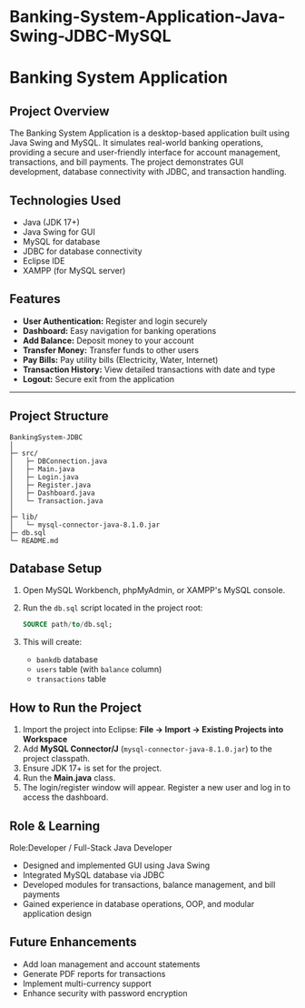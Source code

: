 # Banking-System-Application-Java-Swing-JDBC-MySQL

# Banking System Application

## Project Overview

The Banking System Application is a desktop-based application built using Java Swing and MySQL. It simulates real-world banking operations, providing a secure and user-friendly interface for account management, transactions, and bill payments. The project demonstrates GUI development, database connectivity with JDBC, and transaction handling.

## Technologies Used

* Java (JDK 17+)
* Java Swing for GUI
* MySQL for database
* JDBC for database connectivity
* Eclipse IDE
* XAMPP (for MySQL server)

## Features

* **User Authentication:** Register and login securely
* **Dashboard:** Easy navigation for banking operations
* **Add Balance:** Deposit money to your account
* **Transfer Money:** Transfer funds to other users
* **Pay Bills:** Pay utility bills (Electricity, Water, Internet)
* **Transaction History:** View detailed transactions with date and type
* **Logout:** Secure exit from the application

---

## Project Structure

```
BankingSystem-JDBC
│
├─ src/
│   ├─ DBConnection.java
│   ├─ Main.java
│   ├─ Login.java
│   ├─ Register.java
│   ├─ Dashboard.java
│   └─ Transaction.java
│
├─ lib/
│   └─ mysql-connector-java-8.1.0.jar
├─ db.sql
└─ README.md
```

## Database Setup

1. Open MySQL Workbench, phpMyAdmin, or XAMPP's MySQL console.
2. Run the `db.sql` script located in the project root:

   ```sql
   SOURCE path/to/db.sql;
   ```
3. This will create:

   * `bankdb` database
   * `users` table (with `balance` column)
   * `transactions` table

## How to Run the Project

1. Import the project into Eclipse: **File → Import → Existing Projects into Workspace**
2. Add **MySQL Connector/J** (`mysql-connector-java-8.1.0.jar`) to the project classpath.
3. Ensure JDK 17+ is set for the project.
4. Run the **Main.java** class.
5. The login/register window will appear. Register a new user and log in to access the dashboard.

## Role & Learning

Role:Developer / Full-Stack Java Developer

* Designed and implemented GUI using Java Swing
* Integrated MySQL database via JDBC
* Developed modules for transactions, balance management, and bill payments
* Gained experience in database operations, OOP, and modular application design

## Future Enhancements

* Add loan management and account statements
* Generate PDF reports for transactions
* Implement multi-currency support
* Enhance security with password encryption


